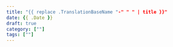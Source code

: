 ```yaml
---
title: "{{ replace .TranslationBaseName "-" " " | title }}"
date: {{ .Date }}
draft: true
category: [""]
tags: [""]
---
```


